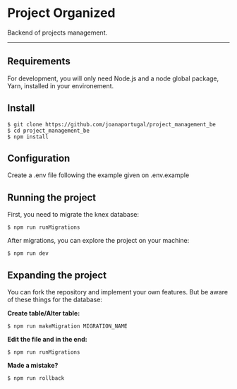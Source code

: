 # Project Organized

Backend of projects management.

---
## Requirements

For development, you will only need Node.js and a node global package, Yarn, installed in your environement.

## Install

    $ git clone https://github.com/joanaportugal/project_management_be
    $ cd project_management_be
    $ npm install

## Configuration

Create a .env file following the example given on .env.example

## Running the project

First, you need to migrate the knex database:

    $ npm run runMigrations

After migrations, you can explore the project on your machine:

    $ npm run dev

## Expanding the project

You can fork the repository and implement your own features. But be aware of these things for the database:

**Create table/Alter table:**

    $ npm run makeMigration MIGRATION_NAME

**Edit the file and in the end:**

    $ npm run runMigrations

**Made a mistake?**

    $ npm run rollback